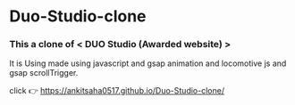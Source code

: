# Duo-Studio-clone


### This a clone of < DUO Studio (Awarded website) >


It is Using made using javascript and gsap animation and locomotive js and gsap scrollTrigger.


click 👉 https://ankitsaha0517.github.io/Duo-Studio-clone/
